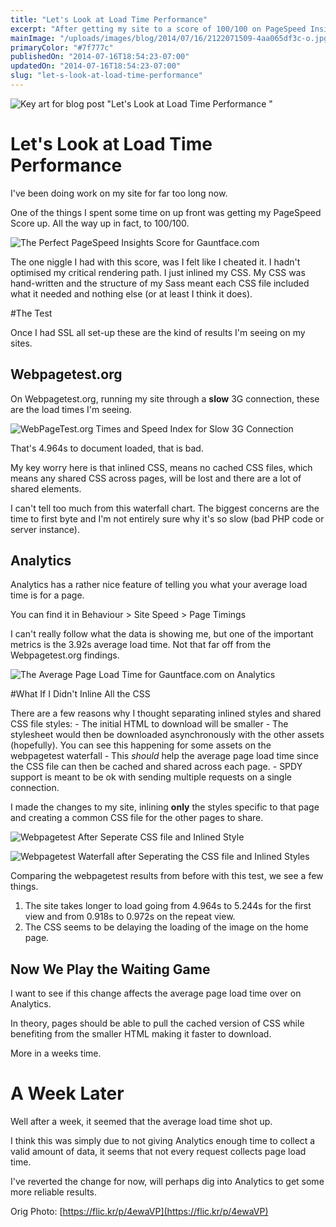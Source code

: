 ```yaml
---
title: "Let's Look at Load Time Performance"
excerpt: "After getting my site to a score of 100/100 on PageSpeed Insights, I couldn't help but look into the one little niggle (read issue) I had with the way I achieved the score."
mainImage: "/uploads/images/blog/2014/07/16/2122071509-4aa065df3c-o.jpg"
primaryColor: "#7f777c"
publishedOn: "2014-07-16T18:54:23-07:00"
updatedOn: "2014-07-16T18:54:23-07:00"
slug: "let-s-look-at-load-time-performance"
---
```

![Key art for blog post "Let's Look at Load Time Performance "](/uploads/images/blog/2014/07/16/2122071509-4aa065df3c-o.jpg)

# Let's Look at Load Time Performance 

I've been doing work on my site for far too long now.

One of the things I spent some time on up front was getting my PageSpeed Score up. All the way up in fact, to 100/100.

![The Perfect PageSpeed Insights Score for Gauntface.com](/uploads/images/blog/2014/07/16/pagespeed-insights-score-100-for-gauntface.jpg "800")

The one niggle I had with this score, was I felt like I cheated it. I hadn't optimised my critical rendering path. I just inlined my CSS. My CSS was hand-written and the structure of my Sass meant each CSS file included what it needed and nothing else (or at least I think it does).

#The Test

Once I had SSL all set-up these are the kind of results I'm seeing on my sites.

## Webpagetest.org

On Webpagetest.org, running my site through a **slow** 3G connection, these are the load times I'm seeing.

![WebPageTest.org Times and Speed Index for Slow 3G Connection](/uploads/images/blog/2014/07/16/web-page-test-score-gauntface.jpg "800")

That's 4.964s to document loaded, that is bad.

My key worry here is that inlined CSS, means no cached CSS files, which means any shared CSS across pages, will be lost and there are a lot of shared elements.

I can't tell too much from this waterfall chart. The biggest concerns are the time to first byte and I'm not entirely sure why it's so slow (bad PHP code or server instance).

## Analytics

Analytics has a rather nice feature of telling you what your average load time is for a page.

You can find it in Behaviour > Site Speed > Page Timings

I can't really follow what the data is showing me, but one of the important metrics is the 3.92s average load time. Not that far off from the Webpagetest.org findings.

![The Average Page Load Time for Gauntface.com on Analytics](/uploads/images/blog/2014/07/16/gauntface-avg-page-load-time-analytics.jpg "800")

#What If I Didn't Inline All the CSS

There are a few reasons why I thought separating inlined styles and shared CSS file styles:
    - The initial HTML to download will be smaller
    - The stylesheet would then be downloaded asynchronously with the other assets (hopefully). You can see this happening for some assets on the webpagetest waterfall
    - This *should* help the average page load time since the CSS file can then be cached and shared across each page.
    - SPDY support is meant to be ok with sending multiple requests on a single connection.

I made the changes to my site, inlining **only** the styles specific to that page and creating a common CSS file for the other pages to share.

![Webpagetest After Seperate CSS file and Inlined Style](/uploads/images/blog/2014/07/16/gauntface-seperate-css-webpagetest.jpg "800")

![Webpagetest Waterfall after Seperating the  CSS file and Inlined Styles](/uploads/images/blog/2014/07/16/webpagetest-for-gauntface-waterfall-with-seperate-css-file.jpg "800")

Comparing the webpagetest results from before with this test, we see a few things.

1. The site takes longer to load going from 4.964s to 5.244s for the first view and from 0.918s to 0.972s on the repeat view.
2. The CSS seems to be delaying the loading of the image on the home page.

## Now We Play the Waiting Game

I want to see if this change affects the average page load time over on Analytics.

In theory, pages should be able to pull the cached version of CSS while benefiting from the smaller HTML making it faster to download.

More in a weeks time.

# A Week Later

Well after a week, it seemed that the average load time shot up. 

I think this was simply due to not giving Analytics enough time to collect a valid amount of data, it seems that not every request collects page load time.

I've reverted the change for now, will perhaps dig into Analytics to get some more reliable results.

Orig Photo: [https://flic.kr/p/4ewaVP](https://flic.kr/p/4ewaVP)